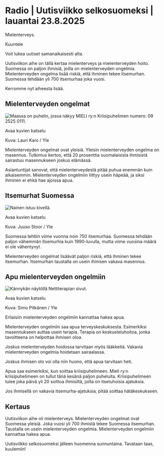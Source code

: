 # Radio | Uutisviikko selkosuomeksi | lauantai 23.8.2025

Mielenterveys.

Kuuntele

Voit lukea uutiset samanaikaisesti alta.

Uutisviikon aihe on tällä kertaa mielenterveys ja mielenterveyden hoito. Suomessa on paljon ihmisiä, joilla on mielenterveyden ongelmia. Mielenterveyden ongelma lisää riskiä, että ihminen tekee itsemurhan. Suomessa tehdään yli 700 itsemurhaa joka vuosi.

Kerromme nyt aiheesta lisää.

## Mielenterveyden ongelmat

![Maassa on puhelin, jossa näkyy MIELI ry:n Kriisipuhelimen numero: 09 2525 0111.](https://images.cdn.yle.fi/image/upload/c_crop,h_3078,w_5472,x_0,y_303/ar_1.7777777777777777,c_fill,g_faces,h_431,w_767/dpr_1.0/q_auto:eco/f_auto/fl_lossy/v1692710938/39-116052364e4b615be410)

Avaa kuvien katselu

Kuva: Lauri Karo / Yle

Mielenterveyden ongelmat ovat yleisiä. Yleisin mielenterveyden ongelma on masennus. Tutkimus kertoo, että 20 prosenttia suomalaisista ihmisistä sairastuu masennukseen joskus elämässä.

Asiantuntijat sanovat, että mielenterveydestä pitää puhua enemmän kuin aikaisemmin. Mielenterveyden ongelmiin liittyy usein häpeää, ja siksi ihminen ei ehkä hae ajoissa apua.

## Itsemurhat Suomessa

![Nainen istuu kivellä.](https://images.cdn.yle.fi/image/upload/c_crop,h_3225,w_5731,x_0,y_0/ar_1.7777777777777777,c_fill,g_faces,h_431,w_767/dpr_1.0/q_auto:eco/f_auto/fl_lossy/v1726239237/39-133714866c72ecc0c67e)

Avaa kuvien katselu

Kuva: Juuso Stoor / Yle

Suomessa tehtiin viime vuonna noin 750 itsemurhaa. Suomessa tehdään paljon vähemmän itsemurhia kuin 1990-luvulla, mutta viime vuosina määrä ei ole vähentynyt.

Mielenterveyden ongelmat lisäävät paljon riskiä, että ihminen tekee itsemurhan. Itsemurhan taustalla on usein ihmisen vakava masennus.

## Apu mielenterveyden ongelmiin

![Kännykän näytöllä Nettiterapian sivut.](https://images.cdn.yle.fi/image/upload/c_crop,h_3004,w_5341,x_0,y_246/ar_1.7777777777777777,c_fill,g_faces,h_431,w_767/dpr_1.0/q_auto:eco/f_auto/fl_lossy/v1712413077/39-126707766115651d1296)

Avaa kuvien katselu

Kuva: Simo Pitkänen / Yle

Erilaisiin mielenterveyden ongelmiin kannattaa hakea apua.

Mielenterveyden ongelmiin saa apua terveyskeskuksesta. Esimerkiksi masennukseen auttaa usein terapia. Terapia on keskusteluhoitoa, jonka tavoitteena on helpottaa ihmisen oloa.

Joskus mielenterveyden hoidossa tarvitaan myös lääkkeitä. Vakavia mielenterveyden ongelmia hoidetaan sairaalassa.

Joskus ihmisen olo voi olla niin huono, että apua tarvitaan heti.

Apua saa esimerkiksi, kun soittaa kriisipuhelimeen. Mieli ry:n kriisipuhelimeen on tullut tänä kesänä paljon puheluita. Kriisipuhelimeen tulee joka päivä yli 20 soittoa ihmisiltä, joilla on itsetuhoisia ajatuksia.

Jos ihmisellä on vakavia itsemurha-ajatuksia, pitää soittaa hätäkeskukseen.

## Kertaus

Uutisviikon aihe oli mielenterveys. Mielenterveyden ongelmat ovat Suomessa yleisiä. Joka vuosi yli 700 ihmistä tekee Suomessa itsemurhan. Taustalla on usein mielenterveyden ongelmia. Mielenterveyden ongelmiin kannattaa hakea apua.

Uutisviikko selkosuomeksi jälleen huomenna sunnuntaina. Tavataan taas, kuulemiin!
